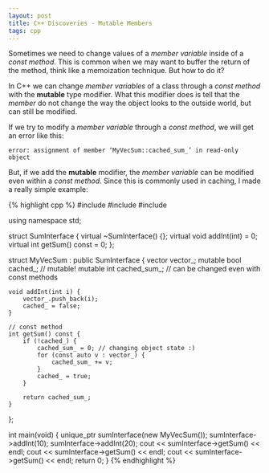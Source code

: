 ```yaml
---
layout: post
title: C++ Discoveries - Mutable Members
tags: cpp
---
```



Sometimes we need to change values of a *member variable* inside of a *const
method*. This is common when we may want to buffer the return of the method,
think like a memoization technique. But how to do it?


In C++ we can change *member variables* of a class through a *const method*
with the **mutable** type modifier. What this modifier does is tell that the
*member* do not change the way the object looks to the outside world, but can
still be modified.

If we try to modify a *member variable* through a *const method*, we will get
an error like this:

`error: assignment of member ‘MyVecSum::cached_sum_’
in read-only object`

But, if we add the **mutable** modifier, the *member variable* can be modified
even within a *const method*. Since this is commonly used in caching, I made a
really simple example:


{% highlight cpp %}
#include <iostream>
#include <memory>
#include <vector>

using namespace std;

struct SumInterface {
    virtual ~SumInterface() {};
    virtual void addInt(int) = 0;
    virtual int getSum() const = 0;
};

struct MyVecSum : public SumInterface {
    vector<int> vector_;
    mutable bool cached_; // mutable!
    mutable int cached_sum_; // can be changed even with const methods
    
    void addInt(int i) {
        vector_.push_back(i);
        cached_ = false;
    }
    
    // const method
    int getSum() const {
        if (!cached_) {
            cached_sum_ = 0; // changing object state :)
            for (const auto v : vector_) {
                cached_sum_ += v;
            }
            cached_ = true;
        }
        
        return cached_sum_;
    }
};

int main(void) {
    unique_ptr<SumInterface> sumInterface(new MyVecSum());
    sumInterface->addInt(10);
    sumInterface->addInt(20);
    cout << sumInterface->getSum() << endl;
    cout << sumInterface->getSum() << endl;
    cout << sumInterface->getSum() << endl;
    return 0;
}
{% endhighlight %}
